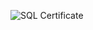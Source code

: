 

![SQL Certificate](https://github.com/user-attachments/assets/f6397b78-ee45-4baf-b6dc-d22f89020ea2)
